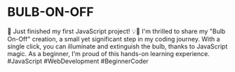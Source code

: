 # BULB-ON-OFF
🌟 Just finished my first JavaScript project! 💡🔌  I'm thrilled to share my "Bulb On-Off" creation, a small yet significant step in my coding journey. With a single click, you can illuminate and extinguish the bulb, thanks to JavaScript magic. As a beginner, I'm proud of this hands-on learning experience. #JavaScript #WebDevelopment #BeginnerCoder
